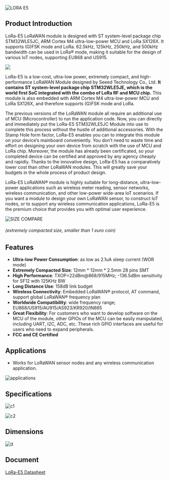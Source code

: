 ![LORA E5](https://files.seeedstudio.com/products/317990687/image/lora-e5_Preview-07.png)

## Product Introduction
LoRa-E5 LoRaWAN module is designed with ST system-level package chip STM32WLE5JC, ARM Cortex M4 ultra-low-power MCU and LoRa SX126X. It supports (G)FSK mode and LoRa. 62.5kHz, 125kHz, 250kHz, and 500kHz bandwidth can be used in LoRa® mode, making it suitable for the design of various IoT nodes, supporting EU868 and US915.

[![](https://files.seeedstudio.com/wiki/Seeed-WiKi/docs/images/300px-Get_One_Now_Banner-ragular.png)](https://www.seeedstudio.com/LoRa-E5-Wireless-Module-p-4745.html)

LoRa-E5 is a low-cost, ultra-low power, extremely compact, and high-performance LoRaWAN Module designed by Seeed Technology Co., Ltd. **It contains ST system-level package chip STM32WLE5JE, which is the world first SoC integrated with the combo of LoRa RF and MCU chip.** This module is also embedded with ARM Cortex M4 ultra-low-power MCU and LoRa SX126X, and therefore supports (G)FSK mode and LoRa.

The previous versions of the LoRaWAN module all require an additional use of MCU (Microcontroller) to run the application code. Now, you can directly and immediately put the LoRa-E5 STM32WLE5JC Module into use to complete this process without the hustle of additional accessories. With the Stamp Hole form factor, LoRa-E5 enables you can to integrate this module on your device’s mainboard conveniently. You don’t need to waste time and effort on designing your own device from scratch with the use of MCU and LoRa chip. Moreover, the module has already been certificated, so your completed device can be certified and approved by any agency cheaply and rapidly. Thanks to the innovative design, LoRa-E5 has a comparatively lower cost than other LoRaWAN modules. This will greatly save your budgets in the whole process of product design.  

LoRa-E5 LoRaWAN® module is highly suitable for long-distance, ultra-low-power applications such as wireless meter reading, sensor networks, wireless communication, and other low-power wide-area IoT scenarios. If you want a module to design your own LoRaWAN sensor, to construct IoT nodes, or to support any wireless communication applications, LoRa-E5 is the premium choice that provides you with optimal user experience.

![SIZE COMPARE](https://files.seeedstudio.com/products/317990687/image/3111605248180_.pic.jpg)
###### *(extremely compacted size, smaller than 1 euro coin)*

## Features
* **Ultra-low Power Consumption**: as low as 2.1uA sleep current (WOR mode)
* **Extremely Compacted Size**: 12mm * 12mm * 2.5mm 28 pins SMT
* **High Performance**: TXOP=22dBm@868/915MHz; -136.5dBm sensitivity for SF12 with 125KHz BW
* **Long Distance Use**: 158dB link budget
* **Wireless Connectivity**: Embedded LoRaWAN® protocol, AT command, support global LoRaWAN® frequency plan
* **Worldwide Compatibility**: wide frequency range; EU868/US915/AU915/AS923/KR920/IN865
* **Great Flexibility**: For customers who want to develop software on the MCU of the module, other GPIOs of the MCU can be easily manipulated, including UART, I2C, ADC, etc. These rich GPIO interfaces are useful for users who need to expand peripherals.
* **FCC and CE Certified**

## Applications
* Works for LoRaWAN sensor nodes and any wireless communication application.

![applications](https://files.seeedstudio.com/products/317990687/image/application.png)

## Specifications
![c1](https://files.seeedstudio.com/products/317990687/image/c1.png)

![c2](https://files.seeedstudio.com/products/317990687/image/c2.png)

## Dimensions

![d](https://files.seeedstudio.com/products/317990687/image/lora-e5_Size-08.png)

## Document

[LoRa-E5 Datasheet](https://files.seeedstudio.com/products/317990687/res/LoRa-E5%20module%20datasheet_V1.0.pdf)
